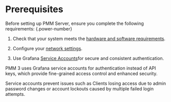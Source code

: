 # Prerequisites

Before setting up PMM Server, ensure you complete the following requirements:
{.power-number}

1. Check that your system meets the [hardware and software requirements](../plan-pmm-installation/hardware_and_system.md).

2. Configure your [network settings](../plan-pmm-installation/network_and_firewall.md).

3. Use Grafana [Service Accounts](../../api/authentication.md)for secure and consistent authentication. 

PMM 3 uses Grafana service accounts for authentication instead of API keys, which provide fine-grained access control and enhanced security.

Service accounts prevent issues such as Clients losing access due to admin password changes or account lockouts caused by multiple failed login attempts.